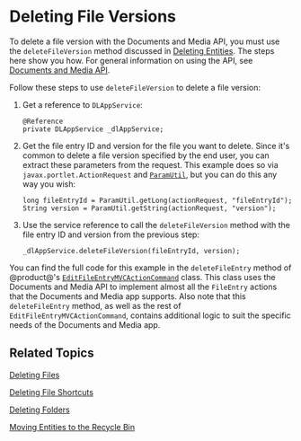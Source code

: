 # Deleting File Versions [](id=deleting-file-versions)

To delete a file version with the Documents and Media API, you must use the 
`deleteFileVersion` method discussed in 
[Deleting Entities](liferay.com). 
The steps here show you how. For general information on using the API, see 
[Documents and Media API](liferay.com). 

Follow these steps to use `deleteFileVersion` to delete a file version:

1.  Get a reference to `DLAppService`: 

        @Reference
        private DLAppService _dlAppService;

2.  Get the file entry ID and version for the file you want to delete. Since 
    it's common to delete a file version specified by the end user, you can 
    extract these parameters from the request. This example does so via 
    `javax.portlet.ActionRequest` and 
    [`ParamUtil`](@platform-ref@/7.2-latest/javadocs/portal-kernel/com/liferay/portal/kernel/util/ParamUtil.html), 
    but you can do this any way you wish: 

        long fileEntryId = ParamUtil.getLong(actionRequest, "fileEntryId");
        String version = ParamUtil.getString(actionRequest, "version");

3.  Use the service reference to call the `deleteFileVersion` method with the 
    file entry ID and version from the previous step: 

        _dlAppService.deleteFileVersion(fileEntryId, version);

You can find the full code for this example in the `deleteFileEntry` method of 
@product@'s 
[`EditFileEntryMVCActionCommand`](https://github.com/liferay/liferay-portal/blob/master/modules/apps/document-library/document-library-web/src/main/java/com/liferay/document/library/web/internal/portlet/action/EditFileEntryMVCActionCommand.java) 
class. This class uses the Documents and Media API to implement almost all the 
`FileEntry` actions that the Documents and Media app supports. Also note that 
this `deleteFileEntry` method, as well as the rest of 
`EditFileEntryMVCActionCommand`, contains additional logic to suit the specific 
needs of the Documents and Media app. 

## Related Topics [](id=related-topics)

[Deleting Files](liferay.com)

[Deleting File Shortcuts](liferay.com)

[Deleting Folders](liferay.com)

[Moving Entities to the Recycle Bin](liferay.com)

